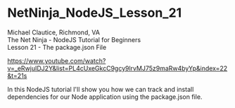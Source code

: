 # NetNinja_NodeJS_Lesson_21
Michael Clautice, Richmond, VA<br>
The Net Ninja - NodeJS Tutorial for Beginners<br>
Lesson 21 - The package.json File

https://www.youtube.com/watch?v=_eRwjuIDJ2Y&list=PL4cUxeGkcC9gcy9lrvMJ75z9maRw4byYp&index=22&t=21s

In this NodeJS tutorial I'll show you how we can track and install dependencies for our Node application using the package.json file.
